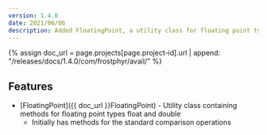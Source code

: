 ```yaml
---
version: 1.4.0
date: 2021/06/06
description: Added FloatingPoint, a utility class for floating point types
---
```


{% assign doc_url = page.projects[page.project-id].url | append: "/releases/docs/1.4.0/com/frostphyr/avail/" %}

## Features

* [FloatingPoint]({{ doc_url }}FloatingPoint) - Utility class containing methods for floating point types float and double
    * Initially has methods for the standard comparison operations